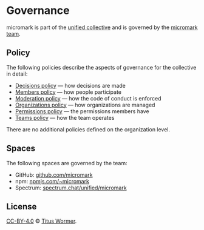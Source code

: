 # Governance

micromark is part of the [unified collective][collective] and is governed
by the [micromark team][team].

## Policy

The following policies describe the aspects of governance for the collective in
detail:

*   [Decisions policy][decisions-policy] — how decisions are made
*   [Members policy][members-policy] — how people participate
*   [Moderation policy][moderation-policy] — how the code of conduct is enforced
*   [Organizations policy][organizations-policy] — how organizations are managed
*   [Permissions policy][permissions-policy] — the permissions members have
*   [Teams policy][collective] — how the team operates

There are no additional policies defined on the organization level.

## Spaces

The following spaces are governed by the team:

*   GitHub: [github.com/micromark](https://github.com/micromark)
*   npm: [npmjs.com/~micromark](https://www.npmjs.com/org/micromark)
*   Spectrum: [spectrum.chat/unified/micromark](https://spectrum.chat/unified/micromark)

## License

[CC-BY-4.0][license] © [Titus Wormer][author].

<!-- Definitions -->

[license]: https://creativecommons.org/licenses/by/4.0/

[author]: https://wooorm.com

[collective]: https://github.com/unifiedjs/collective

[team]: https://github.com/unifiedjs/collective#micromark-team

[decisions-policy]: https://github.com/unifiedjs/collective/blob/master/decisions.md

[members-policy]: https://github.com/unifiedjs/collective/blob/master/members.md

[moderation-policy]: https://github.com/unifiedjs/collective/blob/master/moderation.md

[organizations-policy]: https://github.com/unifiedjs/collective/blob/master/organizations.md

[permissions-policy]: https://github.com/unifiedjs/collective/blob/master/permissions.md
